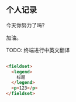 ## 个人记录

今天你努力了吗?

加油。

TODO:
终端进行中英文翻译

```html

<fieldset>
  <legend>
    标题
  </legend>
  <p>123</p>
</fieldset>
```